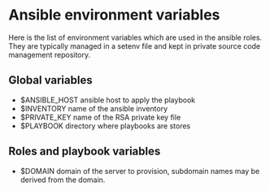 # Ansible environment variables

Here is the list of environment variables which are used in the ansible roles. They are typically managed in a setenv file and kept in private source code management repository.

## Global variables

* $ANSIBLE_HOST ansible host to apply the playbook
* $INVENTORY name of the ansible inventory
* $PRIVATE_KEY name of the RSA private key file
* $PLAYBOOK directory where playbooks are stores

## Roles and playbook variables

* $DOMAIN   domain of the server to provision, subdomain names may be derived from the domain.

